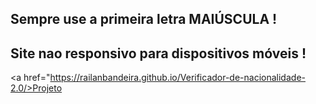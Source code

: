 ## Sempre use a primeira letra MAIÚSCULA !

## Site nao responsivo para dispositivos móveis !
<a href="https://railanbandeira.github.io/Verificador-de-nacionalidade-2.0/>Projeto</a>
